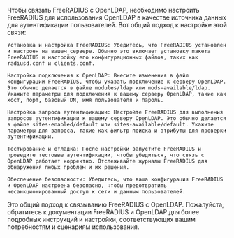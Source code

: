 Чтобы связать FreeRADIUS с OpenLDAP, необходимо настроить FreeRADIUS для использования OpenLDAP в качестве источника данных для аутентификации пользователей. Вот общий подход к настройке этой связи:

    Установка и настройка FreeRADIUS: Убедитесь, что FreeRADIUS установлен и настроен на вашем сервере. Обычно это включает установку пакета FreeRADIUS и настройку его конфигурационных файлов, таких как radiusd.conf и clients.conf.

    Настройка подключения к OpenLDAP: Внесите изменения в файл конфигурации FreeRADIUS, чтобы указать подключение к серверу OpenLDAP. Это обычно делается в файле modules/ldap или mods-available/ldap. Укажите параметры для подключения к вашему серверу OpenLDAP, такие как хост, порт, базовый DN, имя пользователя и пароль.

    Настройка запроса аутентификации: Настройте FreeRADIUS для выполнения запросов аутентификации к вашему серверу OpenLDAP. Это обычно делается в файле sites-enabled/default или sites-available/default. Укажите параметры для запроса, такие как фильтр поиска и атрибуты для проверки аутентификации.

    Тестирование и отладка: После настройки запустите FreeRADIUS и проведите тестовые аутентификации, чтобы убедиться, что связь с OpenLDAP работает корректно. Отслеживайте журналы FreeRADIUS для обнаружения любых проблем и их решения.

    Обеспечение безопасности: Убедитесь, что ваша конфигурация FreeRADIUS и OpenLDAP настроена безопасно, чтобы предотвратить несанкционированный доступ к сети и данным пользователей.

Это общий подход к связыванию FreeRADIUS с OpenLDAP. Пожалуйста, обратитесь к документации FreeRADIUS и OpenLDAP для более подробных инструкций и настройки, соответствующих вашим потребностям и сценариям использования.
